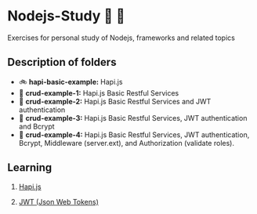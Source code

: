 # Nodejs-Study 📑 📑

Exercises for personal study of Nodejs, frameworks and related topics

## Description of folders

- 🚲  __hapi-basic-example:__ Hapi.js
- 🚕  __crud-example-1:__ Hapi.js Basic Restful Services
- 🚜  __crud-example-2:__ Hapi.js Basic Restful Services and JWT authentication
- 🚛  __crud-example-3:__ Hapi.js Basic Restful Services, JWT authentication and Bcrypt
- 🚚  __crud-example-4:__ Hapi.js Basic Restful Services, JWT authentication, Bcrypt, Middleware (server.ext), and Authorization (validate roles). 
 
## Learning

 1. [Hapi.js](https://hapijs.com/)
 
 2. [JWT (Json Web Tokens)](https://jwt.io/)
 
